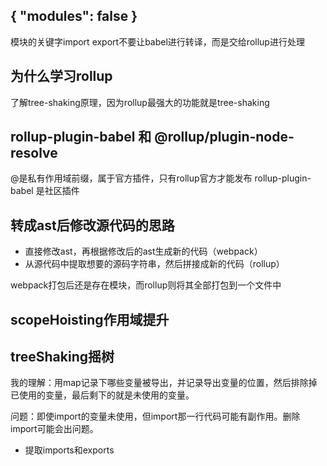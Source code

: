 ## { "modules": false }
模块的关键字import export不要让babel进行转译，而是交给rollup进行处理

## 为什么学习rollup
了解tree-shaking原理，因为rollup最强大的功能就是tree-shaking

## rollup-plugin-babel 和 @rollup/plugin-node-resolve
@是私有作用域前缀，属于官方插件，只有rollup官方才能发布
rollup-plugin-babel 是社区插件

## 转成ast后修改源代码的思路
- 直接修改ast，再根据修改后的ast生成新的代码（webpack）
- 从源代码中提取想要的源码字符串，然后拼接成新的代码（rollup）

 webpack打包后还是存在模块，而rollup则将其全部打包到一个文件中

 ## scopeHoisting作用域提升

 ## treeShaking摇树
 我的理解：用map记录下哪些变量被导出，并记录导出变量的位置，然后排除掉已使用的变量，最后剩下的就是未使用的变量。

 问题：即使import的变量未使用，但import那一行代码可能有副作用。删除import可能会出问题。
 - 提取imports和exports